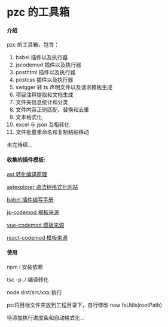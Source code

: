 # pzc 的工具箱

#### 介绍

pzc 的工具箱，包含：

1. babel 插件以及执行器
2. jscodemod 插件以及执行器
3. posthtml 插件以及执行器
4. postcss 插件以及执行器
5. swigger 转 ts 声明文件以及请求模板生成
6. 项目注释提取和文档生成
7. 文件夹信息统计和分类
8. 文件内容正则匹配、替换和去重
9. 文本格式化
10. excel 与 json 互相转化
11. 文件批量重命名和复制粘贴移动

未完待续...

#### 收集的插件模板:

[ast 转化编译原理](https://github.com/jamiebuilds/the-super-tiny-compiler)

[astexplorer 语法树格式化网站](https://astexplorer.net/)

[babel 插件编写手册](https://github.com/jamiebuilds/babel-handbook)

[js-codemod 模板来源](https://github.com/cpojer/js-codemod)

[vue-codemod 模板来源](https://github.com/vuejs/vue-codemod)

[react-codemod 模板来源](https://github.com/reactjs/react-codemod)

#### 使用

npm i 安装依赖

tsc -p ./ 编译转化

node dist/src/xxx 执行

ps:将目标文件夹放到工程目录下，自行修改 new fsUtils(rootPath)

待添加执行进度条和自动格式化...
